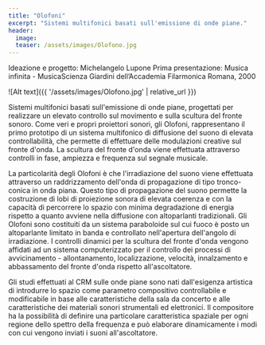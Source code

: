 ```yaml
---
title: "Olofoni"
excerpt: "Sistemi multifonici basati sull'emissione di onde piane."
header:
  image:
  teaser: /assets/images/Olofono.jpg
---
```


Ideazione e progetto: Michelangelo Lupone
Prima presentazione: Musica infinita - MusicaScienza Giardini dell’Accademia Filarmonica Romana, 2000

![Alt text]({{ '/assets/images/Olofono.jpg' | relative_url }})

Sistemi multifonici basati sull'emissione di onde piane, progettati per realizzare un elevato controllo sul movimento e sulla scultura del fronte sonoro. Come veri e propri proiettori sonori, gli Olofoni, rappresentano il primo prototipo di un sistema multifonico di diffusione del suono di elevata controllabilità, che permette di effettuare delle modulazioni creative sul fronte d'onda.
La scultura del fronte d'onda viene effettuata attraverso controlli in fase, ampiezza e frequenza sul segnale musicale.

La particolarità degli Olofoni è che l'irradiazione del suono viene effettuata attraverso un raddrizzamento dell'onda di propagazione di tipo tronco-conica in onda piana.
Questo tipo di propagazione del suono permette la costruzione di lobi di proiezione sonora di elevata coerenza e con la capacità di percorrere lo spazio con minima degradazione di energia rispetto a quanto avviene nella diffusione con altoparlanti tradizionali.
Gli Olofoni sono costituiti da un sistema paraboloide sul cui fuoco è posto un altoparlante limitato in banda e controllato nell'apertura dell'angolo di irradiazione. I controlli dinamici per la scultura del fronte d'onda vengono affidati ad un sistema computerizzato per il controllo dei processi di avvicinamento - allontanamento, localizzazione, velocità, innalzamento e abbassamento del fronte d'onda rispetto all'ascoltatore.

Gli studi effettuati al CRM sulle onde piane sono nati dall'esigenza artistica di introdurre lo spazio come parametro compositivo controllabile e modificabile in base alle caratteristiche della sala da concerto e alle caratteristiche dei materiali sonori strumentali ed elettronici. Il compositore ha la possibilità di definire una particolare caratteristica spaziale per ogni regione dello spettro della frequenza e può elaborare dinamicamente i modi con cui vengono inviati i suoni all'ascoltatore.
